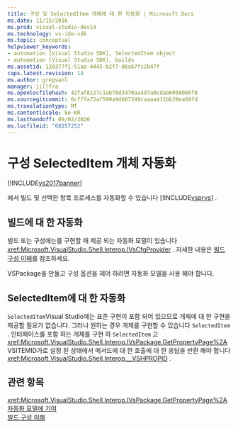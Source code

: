 ```yaml
---
title: 구성 및 SelectedItem 개체에 대 한 자동화 | Microsoft Docs
ms.date: 11/15/2016
ms.prod: visual-studio-dev14
ms.technology: vs-ide-sdk
ms.topic: conceptual
helpviewer_keywords:
- automation [Visual Studio SDK], SelectedItem object
- automation [Visual Studio SDK], builds
ms.assetid: 120377f1-51aa-4445-b2f7-06ab7fc2b47f
caps.latest.revision: 14
ms.author: gregvanl
manager: jillfra
ms.openlocfilehash: 42faf8127c1ab70d3470aa497a0cdab6058060f8
ms.sourcegitcommit: 6cfffa72af599a9d667249caaaa411bb28ea69fd
ms.translationtype: MT
ms.contentlocale: ko-KR
ms.lasthandoff: 09/02/2020
ms.locfileid: "68157252"
---
```

# <a name="automation-for-configuration-and-selecteditem-objects"></a>구성 SelectedItem 개체 자동화
[!INCLUDE[vs2017banner](../../includes/vs2017banner.md)]

에서 빌드 및 선택한 항목 프로세스를 자동화할 수 있습니다 [!INCLUDE[vsprvs](../../includes/vsprvs-md.md)] .  
  
## <a name="automation-for-builds"></a>빌드에 대 한 자동화  
 빌드 또는 구성에는를 구현할 때 제공 되는 자동화 모델이 있습니다 <xref:Microsoft.VisualStudio.Shell.Interop.IVsCfgProvider> . 자세한 내용은 [빌드 구성 이해](../../ide/understanding-build-configurations.md)를 참조하세요.  
  
 VSPackage을 만들고 구성 옵션을 제어 하려면 자동화 모델을 사용 해야 합니다.  
  
## <a name="automation-for-selecteditem"></a>SelectedItem에 대 한 자동화  
 `SelectedItem`Visual Studio에는 표준 구현이 포함 되어 있으므로 개체에 대 한 구현을 제공할 필요가 없습니다. 그러나 원하는 경우 개체를 구현할 수 있습니다 `SelectedItem` . 인터페이스를 포함 하는 개체를 구현 하 `SelectedItem` 고 <xref:Microsoft.VisualStudio.Shell.Interop.IVsPackage.GetPropertyPage%2A> VSITEMID가로 설정 된 상태에서 메서드에 대 한 호출에 대 한 응답을 반환 해야 합니다 <xref:Microsoft.VisualStudio.Shell.Interop.__VSHPROPID> .  
  
## <a name="see-also"></a>관련 항목  
 <xref:Microsoft.VisualStudio.Shell.Interop.IVsPackage.GetPropertyPage%2A>   
 [자동화 모델에 기여](../../extensibility/internals/contributing-to-the-automation-model.md)   
 [빌드 구성 이해](../../ide/understanding-build-configurations.md)
